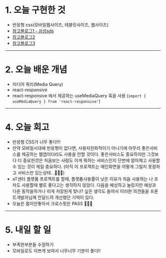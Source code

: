 # 1. 오늘 구현한 것

- 반응형 css(모바일웹사이즈, 테블릿사이즈, 웹사이즈)
- [참고블로그1 - 삼성sds](https://www.samsungsds.com/kr/insights/Responsive_web_1.html)
- [참고블로그2](https://www.nextree.co.kr/p8622/)
- [참고블로그3](https://twojobui.tistory.com/25)

<hr />

# 2. 오늘 배운 개념

- 미디어 쿼리(Media Query)
- react-responsive
- react-responsive 에서 제공하는 useMediaQuery 훅을 사용 (`import { useMediaQuery } from 'react-responsive'`)

<hr />

# 4. 오늘 회고

- 반응형 CSS가 너무 좋다!!!
- 만약 모바일시대에 반응형이 없다면, 사용자친화적이기 아니기에 아무리 좋은서비스를 제공하는 웹앱이더라도 사용을 안할 것이다. 좋은서비스도 중요하지만 그것보다 더 중요한것은 처음보는 사람도 이게 뭐하는 서비스인지 단번에 알아채고 사용할 수 있는 것이 제일 중요하다.
  (아직 이 프로젝트는 메인화면을 어떻게 그릴지 못정하고 서비스만 있는상태...🤦🏻‍♀️)
- aT센터 플랫폼 프로젝트를 할때, 플랫폼사용률이 낮은 이유가 처음 사용하는 나 조차도 사용할때 별로 좋다고는 생각하지 않았다. 다음을 예상하고 눌렀지만 예상과 다른 동작을하거나 이게 저장된게 맞나? 싶은 생각도 들어서 이러한 의견들을 프론트개발자님께 전달드려 개선했던 기억이 있다.
- 오늘은 몸이안좋아서 크로스핏은 PASS 🙅🏻‍♀️

<hr />

# 5. 내일 할 일

- 부족한부분들 수정하기
- 모바일로도 이쁘게 보여서 너무너무 기분이 좋다!!
